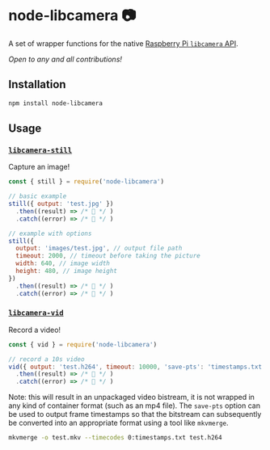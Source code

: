 # node-libcamera 📷

A set of wrapper functions for the native [Raspberry Pi `libcamera` API](https://www.raspberrypi.com/documentation/accessories/camera.html).

_Open to any and all contributions!_

## Installation

```bash
npm install node-libcamera
```

## Usage

### [`libcamera-still`](https://www.raspberrypi.com/documentation/accessories/camera.html#libcamera-still)

Capture an image!

```js
const { still } = require('node-libcamera')

// basic example
still({ output: 'test.jpg' })
  .then((result) => /* 📸 */ )
  .catch((error) => /* 🐛 */ )

// example with options
still({
  output: 'images/test.jpg', // output file path
  timeout: 2000, // timeout before taking the picture
  width: 640, // image width
  height: 480, // image height
})
  .then((result) => /* 📸 */ )
  .catch((error) => /* 🐛 */ )
```

### [`libcamera-vid`](https://www.raspberrypi.com/documentation/accessories/camera.html#libcamera-vid)

Record a video!

```js
const { vid } = require('node-libcamera')

// record a 10s video
vid({ output: 'test.h264', timeout: 10000, 'save-pts': 'timestamps.txt' })
  .then((result) => /* 🎥 */ )
  .catch((error) => /* 🐛 */ )
```

Note: this will result in an unpackaged video bistream, it is not wrapped in any kind of container format (such as an mp4 file). The `save-pts` option can be used to output frame timestamps so that the bitstream can subsequently be converted into an appropriate format using a tool like `mkvmerge`.

```bash
mkvmerge -o test.mkv --timecodes 0:timestamps.txt test.h264
```
